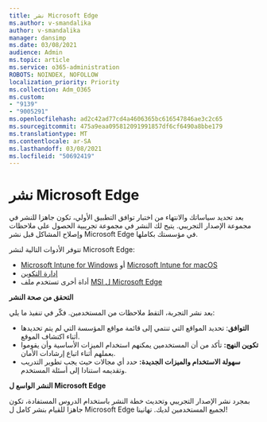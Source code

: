 ```yaml
---
title: نشر Microsoft Edge
ms.author: v-smandalika
author: v-smandalika
manager: dansimp
ms.date: 03/08/2021
audience: Admin
ms.topic: article
ms.service: o365-administration
ROBOTS: NOINDEX, NOFOLLOW
localization_priority: Priority
ms.collection: Adm_O365
ms.custom:
- "9139"
- "9005291"
ms.openlocfilehash: ad2c42ad77cd4a4606365bc616547846ae3c2c65
ms.sourcegitcommit: 475a9eaa095812091991857df6cf6490a8bbe179
ms.translationtype: MT
ms.contentlocale: ar-SA
ms.lasthandoff: 03/08/2021
ms.locfileid: "50692419"
---
```

# <a name="deploy-microsoft-edge"></a>نشر Microsoft Edge

بعد تحديد سياساتك والانتهاء من اختبار توافق التطبيق الأولي، تكون جاهزا للنشر في مجموعة الإصدار التجريبي. يتيح لك النشر في مجموعة تجريبية الحصول على ملاحظات وإصلاح المشاكل قبل نشر Microsoft Edge في مؤسستك بكاملها.

تتوفر الأدوات التالية لنشر Microsoft Edge:

- [Microsoft Intune for Windows](https://docs.microsoft.com/mem/intune/apps/apps-windows-edge) أو [Microsoft Intune for macOS](https://docs.microsoft.com/mem/intune/apps/apps-edge-macos)
- [إدارة التكوين](https://docs.microsoft.com/DeployEdge/deploy-edge-with-configuration-manager)
- أداة أخرى تستخدم ملف [MSI ل Microsoft Edge](https://www.microsoft.com/edge/business/download)

**التحقق من صحة النشر**

بعد نشر التجربة، التقط ملاحظات من المستخدمين. فكّر في تنفيذ ما يلي:
- **التوافق**: تحديد المواقع التي تنتمي إلى قائمة مواقع المؤسسة التي لم يتم تحديدها أثناء اكتشاف الموقع.
- **تكوين النهج:** تأكد من أن المستخدمين يمكنهم استخدام الميزات الأساسية وأن يقوموا بعملهم أثناء اتباع إرشادات الأمان.
- **سهولة الاستخدام والميزات الجديدة:** حدد أي مجالات حيث يجب تطوير التدريب وتقديمه استنادا إلى أسئلة المستخدم.

**النشر الواسع ل Microsoft Edge**

بمجرد نشر الإصدار التجريبي وتحديث خطة النشر باستخدام الدروس المستفادة، تكون جاهزا للقيام بنشر كامل ل Microsoft Edge لجميع المستخدمين لديك. تهانينا!

